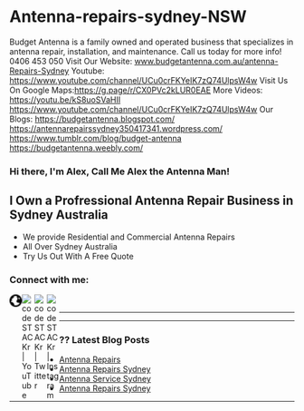 # Antenna-repairs-sydney-NSW
Budget Antenna is a family owned and operated business that specializes in antenna repair, installation, and maintenance. Call us today for more info! 0406 453 050 Visit Our Website: www.budgetantenna.com.au/antenna-Repairs-Sydney Youtube: https://www.youtube.com/channel/UCu0crFKYeIK7zQ74UlpsW4w Visit Us On Google Maps:https://g.page/r/CX0PVc2kLUR0EAE  More Videos: https://youtu.be/kS8uoSVaHII https://www.youtube.com/channel/UCu0crFKYeIK7zQ74UlpsW4w Our Blogs:  https://budgetantenna.blogspot.com/ https://antennarepairssydney350417341.wordpress.com/ https://www.tumblr.com/blog/budget-antenna https://budgetantenna.weebly.com/

### Hi there, I'm Alex, Call Me Alex the Antenna Man!
## I Own a Profressional Antenna Repair Business in Sydney Australia

- We provide Residential and Commercial Antenna Repairs 
- All Over Sydney Australia
- Try Us Out With A Free Quote

### Connect with me:

[<img align="left" alt="codeSTACKr.com" width="22px" src="https://raw.githubusercontent.com/iconic/open-iconic/master/svg/globe.svg" />][website]
[<img align="left" alt="codeSTACKr | YouTube" width="22px" src="https://cdn.jsdelivr.net/npm/simple-icons@v3/icons/youtube.svg" />][youtube]
[<img align="left" alt="codeSTACKr | Twitter" width="22px" src="https://cdn.jsdelivr.net/npm/simple-icons@v3/icons/twitter.svg" />][twitter]
[<img align="left" alt="codeSTACKr | Instagram" width="22px" src="https://cdn.jsdelivr.net/npm/simple-icons@v3/icons/instagram.svg" />][instagram]

<br />

---

---

### ?? Latest Blog Posts

<!-- BLOG-POST-LIST:START -->
- [Antenna Repairs](https://budget-antenna.tumblr.com/post/669050440077443072)
- [Antenna Repairs Sydney](https://www.youtube.com/watch?v=kS8uoSVaHII)
- [Antenna Service Sydney](https://budget-antenna.tumblr.com/post/668776700729016320)
- [Antenna Repairs Sydney](https://budget-antenna.tumblr.com/post/668733257000583168)
<!-- BLOG-POST-LIST:END -->

<!-- ?? [more blog posts...](https://about.me/harrisonburg) -->

---


[website]: www.budgetantenna.com.au
[twitter]: https://twitter.com/budgetantennas1
[youtube]: https://www.youtube.com/channel/UCu0crFKYeIK7zQ74UlpsW4w
[instagram]: https://www.instagram.com/budgetantennas/


